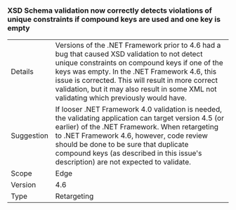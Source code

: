 ### XSD Schema validation now correctly detects violations of unique constraints if compound keys are used and one key is empty

|   |   |
|---|---|
|Details|Versions of the .NET Framework prior to 4.6 had a bug that caused XSD validation to not detect unique constraints on compound keys if one of the keys was empty. In the .NET Framework 4.6, this issue is corrected. This will result in more correct validation, but it may also result in some XML not validating which previously would have.|
|Suggestion|If looser .NET Framework 4.0 validation is needed, the validating application can target version 4.5 (or earlier) of the .NET Framework. When retargeting to .NET Framework 4.6, however, code review should be done to be sure that duplicate compound keys (as described in this issue's description) are not expected to validate.|
|Scope|Edge|
|Version|4.6|
|Type|Retargeting|

